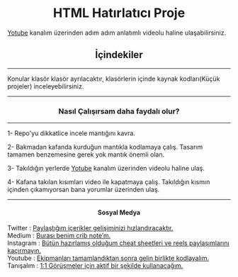 <h1 align="center"> HTML Hatırlatıcı Proje </h1>

<p> <a href="https://www.youtube.com/channel/UC86HNI5ZoebM7zqAVQt6ouw">Yotube</a> kanalım üzerinden adım adım anlatımlı videolu haline ulaşabilirsiniz. </p>

<h2 align="center">İçindekiler</h2>

<hr/>

<p> Konular klasör klasör ayrılacaktır, klasörlerin içinde kaynak kodları(Küçük projeler) inceleyebilirsiniz.<p>

<hr/>

<h3 align="center">Nasıl Çalışırsam daha faydalı olur?</h3>

<hr/>

<p>1- Repo'yu dikkatlice incele mantığını kavra.</p>

<p>2- Bakmadan kafanda kurduğun mantıkla kodlamaya çalış. Tasarım tamamen benzemesine gerek yok mantık önemli olan.</p>

<p>3- Takıldığın yerlerde <a href="https://www.youtube.com/channel/UC86HNI5ZoebM7zqAVQt6ouw">Yotube</a> kanalım üzerinden videolu haline ulaş. </p>

<P>4- Kafana takılan kısımları video ile kapatmaya çalış. Takıldığın kısmın içinden çıkamıyorsan bana yorumlar üzerinden ulaş. </p>

<hr/>

<h4 align="center">Sosyal Medya</h4>

<p>
Twitter : <a href="https://twitter.com/ozantekindev"> Paylaştığım içerikler gelişiminizi hızlandıracaktır. </a>
<br>
Medium : <a href="https://medium.com/@ozantekindev">Burası benim crib note’m.</a>
<br>
Instagram : <a href="https://medium.com/@ozantekindev">Bütün hazırlamış olduğum cheat sheetleri ve reels paylaşımlarını kaçırmayın.</a>
<br>
Youtube : <a href="https://www.youtube.com/channel/UC86HNI5ZoebM7zqAVQt6ouw">Ekipmanları tamamlandıktan sonra gelin birlikte kodlayalım.</a>
<br>
Tanışalım : <a href="https://superpeer.com/ozantekin">1:1 Görüşmeler için aktif bir şekilde kullanacağım.</a>
</p>



